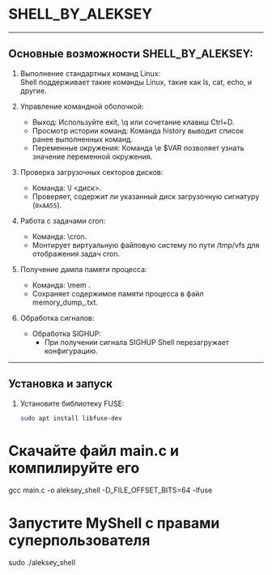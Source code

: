 # SHELL_BY_ALEKSEY

---

## Основные возможности SHELL_BY_ALEKSEY:

1. Выполнение стандартных команд Linux:  
   Shell поддерживает такие команды Linux, такие как ls, cat, echo, и другие.

2. Управление командной оболочкой:
   - Выход: Используйте exit, \q или сочетание клавиш Ctrl+D.
   - Просмотр истории команд: Команда history выводит список ранее выполненных команд.
   - Переменные окружения: Команда \e $VAR позволяет узнать значение переменной окружения.

3. Проверка загрузочных секторов дисков:
   - Команда: \l <диск>.
   - Проверяет, содержит ли указанный диск загрузочную сигнатуру (`0xAA55`).

4. Работа с задачами cron:
   - Команда: \cron.
   - Монтирует виртуальную файловую систему по пути /tmp/vfs для отображения задач cron.

5. Получение дампа памяти процесса:
   - Команда: \mem <pid>.
   - Сохраняет содержимое памяти процесса в файл memory_dump_<pid>.txt.

6. Обработка сигналов:
   - Обработка SIGHUP:
     - При получении сигнала SIGHUP Shell перезагружает конфигурацию.

---

##  Установка и запуск

1. Установите библиотеку FUSE:
   ```bash
   sudo apt install libfuse-dev

# Скачайте файл main.c и компилируйте его
gcc main.c -o aleksey_shell -D_FILE_OFFSET_BITS=64 -lfuse

# Запустите MyShell с правами суперпользователя
sudo ./aleksey_shell
